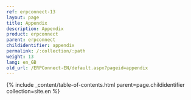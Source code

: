 ```yaml
---
ref: erpconnect-13
layout: page
title: Appendix
description: Appendix
product: erpconnect
parent: erpconnect
childidentifier: appendix
permalink: /:collection/:path
weight: 13
lang: en_GB
old_url: /ERPConnect-EN/default.aspx?pageid=appendix
---
```


{% include _content/table-of-contents.html parent=page.childidentifier collection=site.en %}
